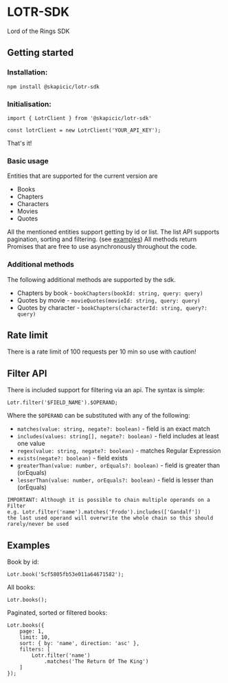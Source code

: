 # LOTR-SDK
Lord of the Rings SDK

## Getting started

### Installation:
`npm install @skapicic/lotr-sdk`

### Initialisation:
```
import { LotrClient } from '@skapicic/lotr-sdk'

const lotrClient = new LotrClient('YOUR_API_KEY');
```

That's it!

### Basic usage

Entities that are supported for the current version are

* Books
* Chapters
* Characters
* Movies
* Quotes

All the mentioned entities support getting by id or list.
The list API supports pagination, sorting and filtering. (see [examples](#examples))
All methods return Promises that are free to use asynchronously throughout the code.

### Additional methods

The following additional methods are supported by the sdk.

* Chapters by book - `bookChapters(bookId: string, query: query)`
* Quotes by movie - `movieQuotes(movieId: string, query: query)`
* Quotes by character - `bookChapters(characterId: string, query?: query)`

## Rate limit

There is a rate limit of 100 requests per 10 min so use with caution!

## Filter API

There is included support for filtering via an api.
The syntax is simple:
```
Lotr.filter('$FIELD_NAME').$OPERAND;
```
Where the `$OPERAND` can be substituted with any of the following:

* `matches(value: string, negate?: boolean)` - field is an exact match
* `includes(values: string[], negate?: boolean)` - field includes at least one value
* `regex(value: string, negate?: boolean)` - matches Regular Expression
* `exists(negate?: boolean)` - field exists
* `greaterThan(value: number, orEquals?: boolean)` - field is greater than (orEquals)
* `lesserThan(value: number, orEquals?: boolean)` - field is lesser than (orEquals)

```
IMPORTANT: Although it is possible to chain multiple operands on a Filter
e.g. Lotr.filter('name').matches('Frodo').includes(['Gandalf'])
the last used operand will overwrite the whole chain so this should rarely/never be used
```

## Examples
Book by id:
```
Lotr.book('5cf5805fb53e011a64671582');
```
All books:
```
Lotr.books();
```
Paginated, sorted or filtered books:
```
Lotr.books({
    page: 1,
    limit: 10, 
    sort: { by: 'name', direction: 'asc' },
    filters: [
        Lotr.filter('name')
            .matches('The Return Of The King')
    ]
});
```
